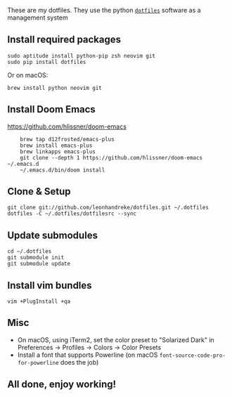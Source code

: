 These are my dotfiles. They use the python [`dotfiles`](https://github.com/jbernard/dotfiles/) software as a management system

## Install required packages
	sudo aptitude install python-pip zsh neovim git
	sudo pip install dotfiles

Or on macOS:

	brew install python neovim git

## Install Doom Emacs

https://github.com/hlissner/doom-emacs

```
	brew tap d12frosted/emacs-plus
	brew install emacs-plus
	brew linkapps emacs-plus
	git clone --depth 1 https://github.com/hlissner/doom-emacs ~/.emacs.d
	~/.emacs.d/bin/doom install
```


## Clone & Setup
	git clone git://github.com/leonhandreke/dotfiles.git ~/.dotfiles
	dotfiles -C ~/.dotfiles/dotfilesrc --sync

## Update submodules
	cd ~/.dotfiles
	git submodule init
	git submodule update


## Install vim bundles
	vim +PlugInstall +qa

## Misc

- On macOS, using iTerm2, set the color preset to "Solarized Dark" in Preferences -> Profiles -> Colors -> Color Presets
- Install a font that supports Powerline (on macOS `font-source-code-pro-for-powerline` does the job)

## All done, enjoy working!
